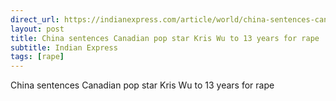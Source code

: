 ```yaml
---
direct_url: https://indianexpress.com/article/world/china-sentences-canadian-pop-star-kris-wu-13-years-rape-8289565/
layout: post
title: China sentences Canadian pop star Kris Wu to 13 years for rape
subtitle: Indian Express
tags: [rape]
---
```


China sentences Canadian pop star Kris Wu to 13 years for rape